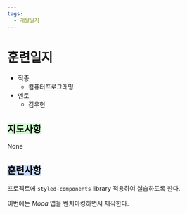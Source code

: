 ```yaml
---
tags:
  - 개발일지
---
```

# 훈련일지

- 직종
	- 컴퓨터프로그래밍
- 멘토
	- 김우현
## <mark style="background: #BBFABBA6;">지도사항</mark>

None

## <mark style="background: #ADCCFFA6;">훈련사항</mark>

프로젝트에 `styled-components` library 적용하여 실습하도록 한다.

이번에는 *Moca* 앱을 벤치마킹하면서 제작한다.